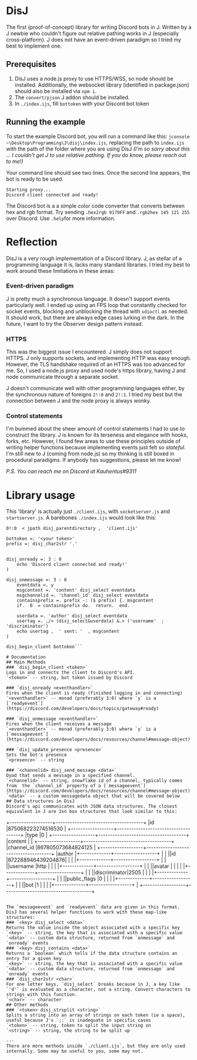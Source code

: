 # DisJ
The first (proof-of-concept) library for writing Discord bots in J. Written by a J newbie who couldn't figure out relative pathing works in J (especially cross-platform). J does not have an event-driven paradigm so I tried my best to implement one. 
 
## Prerequisites 
1. DisJ uses a node.js proxy to use HTTPS/WSS, so node should be installed. Additionally, the websocket library (identified in package.json) should also be installed via `npm i`. 
2. The `convert/pjson` J addon should be installed. 
3. In `./index.ijs`, fill `bottoken` with your Discord bot token
## Running the example
To start the example Discord bot, you will run a command like this: `jconsole ~\Desktop\Programming\J\disj\index.ijs`, replacing the path to `index.ijs` with the path of the folder where you are using DisJ *(I'm so sorry about this ... I couldn't get J to use relative pathing. If you do know, please reach out to me!)*

Your command line should see two lines. Once the second line appears, the bot is ready to be used.

    Starting proxy...
    Discord client connected and ready!

The Discord bot is a a simple color code converter that converts between hex and rgb format. Try sending `.hex2rgb 9179FF` and `.rgb2hex 145 121 255` over Discord. Use `.help`for more information.

# Reflection
DisJ is a very rough implementation of a Discord library. J, as stellar of a programming language it is, lacks many standard libraries. I tried my best to work around these limitations in these areas:
### Event-driven paradigm
J is pretty much a synchronous language. It doesn't support events particularly well. I ended up using an FPS loop that constantly checked for socket events, blocking and unblocking the thread with `sdioctl` as needed. It should work, but there are always edge cases lurking in the dark. In the future, I want to try the Observer design pattern instead.

### HTTPS
 This was the biggest issue I encountered. J simply does not support HTTPS. J only supports sockets, and implementing HTTP was easy enough. However, the TLS handshake required of an HTTPS was too advanced for me. So, I used a node.js proxy and used node's https library, having J and node communicate through a separate socket. 
   
J doesn't communicate well with other programming languages either, by the synchronous nature of foreigns `2!:0` and `2!:1`. I tried my best but the connection between J and the node proxy is always wonky.

### Control statements
I'm bummed about the sheer amount of control statements I had to use to construct the library. J is known for its terseness and elegance with hooks, forks, etc. However, I found few areas to use these principles outside of writing helper functions because implementing events just felt so *stateful*. I'm still new to J (coming from node.js) so my thinking is still boxed in procedural paradigms. If anybody has suggestions, please let me know!

*P.S. You can reach me on Discord at Kauhentus#9311*

# Library usage
This 'library' is actually just `./client.ijs`, with `socketserver.js` and `startserver.js`. A barebones `./index.ijs` would look like this:

```disj_parentdirectory =: '~\Desktop\Programming\J\disj\'
0!:0  < jpath disj_parentdirectory ,  'client.ijs'

bottoken =: '<your token>'
prefix =: disj_char2str '.'


disj_onready =: 3 : 0
	echo 'Discord client connected and ready!'
)

disj_onmessage =: 3 : 0
	eventdata =. y
	msgcontent =. 'content' disj_select eventdata
	msgchannelid =. 'channel_id' disj_select eventdata
	containsprefix =. prefix -: ($ prefix) {. msgcontent
	if.  0  = containsprefix do.  return.  end.
  
	userdata =. 'author' disj_select eventdata
	usertag =. ,/> (disj_select&userdata) &.> ('username'  ;  'discriminator')
	echo usertag ,  ' sent: '  , msgcontent
)

disj_begin_client bottoken```
   
# Documentation
## Main Methods
### `disj_begin_client <token>`  
Logs in and connects the client to Discord's API.
`<token>` -- string, bot token issued by Discord

### `disj_onready <eventhandler>`
Fires when the client is ready (finished logging in and connecting)
`<eventhandler>` -- monad (preferably 3:0) where `y` is a   [`readyevent`](https://discord.com/developers/docs/topics/gateway#ready)

### `disj_onmessage <eventhandler>`
Fires when the client receives a message
`<eventhandler>` -- monad (preferably 3:0) where `y` is a  [`messageevent`](https://discord.com/developers/docs/resources/channel#message-object)

### `disj_update_presence <presence>`
Sets the bot's presence
`<presence>` -- string

### `<channelid> disj_send_message <data>`
Dyad that sends a message in a specified channel.
`<channelid>` -- string, snowflake id of a channel, typically comes from  the `channel_id` property of a [`messageevent`](https://discord.com/developers/docs/resources/channel#message-object)
`<data>` -- a custom messagedata object that will be covered below
## Data structures in DisJ
Discord's api communicates with JSON data structures. The closest equivalent in J are 2xn box structures that look similar to this:
```
+------------------+-------------------------------------+
|id                |875068223274516530                   |
+------------------+-------------------------------------+
|type              |0                                    |
+------------------+-------------------------------------+
|content           |                                     |
+------------------+-------------------------------------+
|channel_id        |867805073684824125                   |
+------------------+-------------------------------------+
|author            |+-------------+------------------+   |
|                  ||id           |872288946439204876|   |
|                  |+-------------+------------------+   |
|                  ||username     |http              |   |
|                  |+-------------+------------------+   |
|                  ||avatar       |                  |   |
|                  |+-------------+------------------+   |
|                  ||discriminator|2505              |   |
|                  |+-------------+------------------+   |
|                  ||public_flags |0                 |   |
|                  |+-------------+------------------+   |
|                  ||bot          |1                 |   |
|                  |+-------------+------------------+   |
+------------------+-------------------------------------+
```

The `messageevent` and `readyevent` data are given in this format. DisJ has several helper functions to work with these map-like structures:
### `<key> disj_select <data>`
Returns the value inside the object associated with a specific key
`<key>` -- string, the key that is associated with a specific value
`<data>` -- custom data structure, returned from `onmessage` and `onready` events
### `<key> disj_contains <data>`
Returns a `boolean` which tells if the data structure contains an entry for a given key
`<key>` -- string, the key that is associated with a specific value
`<data>` -- custom data structure, returned from `onmessage` and `onready` events
### `disj_char2str <char>`
For one letter keys, `disj_select` breaks because in J, a key like `'d'` is evaluated as a character, not a string. Convert characters to strings with this function.
`<char>` -- character
## Other methods
### `<token> disj_strsplit <string>`
Splits a string into an array of strings on each token (ie a space), useful because J's `;:` is inadequate in specific cases
`<token>` -- string, token to split the input string on
`<string>` -- string, the string to be split up

---
There are more methods inside `./client.ijs`, but they are only used internally. Some may be useful to you, some may not.
